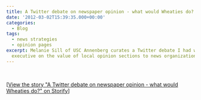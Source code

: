```yaml
---
title: A Twitter debate on newspaper opinion - what would Wheaties do? (via @melaniesill)
date: '2012-03-02T15:39:35.000+00:00'
categories:
  - Blog
tags:
  - news strategies
  - opinion pages
excerpt: Melanie Sill of USC Annenberg curates a Twitter debate I had with a P.R.
  executive on the value of local opinion sections to news organizations.
---
```


<script src="http://storify.com/melaniesill/some-new-voices-on-newspaper-opinion.js"></script><br />
<noscript>[<a href="http://storify.com/melaniesill/some-new-voices-on-newspaper-opinion" target="_blank">View the story "A Twitter debate on newspaper opinion - what would Wheaties do?" on Storify</a>]</noscript>
